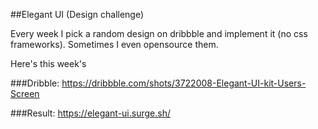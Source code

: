 ##Elegant UI (Design challenge)

Every week I pick a random design on dribbble and implement it (no css frameworks). Sometimes I even opensource them.

Here's this week's


###Dribble: 
https://dribbble.com/shots/3722008-Elegant-UI-kit-Users-Screen


###Result:
https://elegant-ui.surge.sh/
